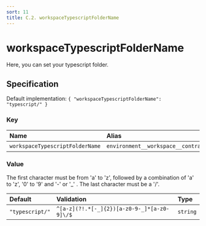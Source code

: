 ```yaml
---
sort: 11
title: C.2. workspaceTypescriptFolderName
---
```


# workspaceTypescriptFolderName

Here, you can set your typescript folder.


## Specification

Default implementation: ```{ "workspaceTypescriptFolderName": "typescript/" }```

### Key

| **Name** | **Alias** | **Methods** | **Category** |  
|:--|:--|:--|:--|
| ```workspaceTypescriptFolderName``` | ```environment__workspace__contracts__typescript__folder``` | [setEnvironment](../methods/setEnvironment.html#options) | [Workspace](../options/#workspace) |

### Value

The first character must be from 'a' to 'z', followed by a combination of 'a' to 'z', '0' to '9' and '-' or '_' . The last character must be a '/'.

| **Default** | **Validation** | **Type** |
|:--|:--|:--|
| ```"typescript/"``` | ```^[a-z](?!.*[-_]{2})[a-z0-9-_]*[a-z0-9]\/$``` | ```string``` |

